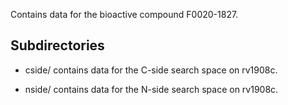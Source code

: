 Contains data for the bioactive compound F0020-1827.

## Subdirectories

- cside/ contains data for the C-side search space on rv1908c.

- nside/ contains data for the N-side search space on rv1908c.

